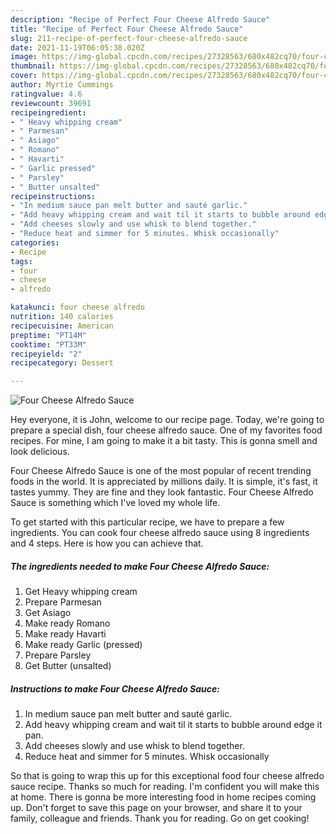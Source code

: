 ```yaml
---
description: "Recipe of Perfect Four Cheese Alfredo Sauce"
title: "Recipe of Perfect Four Cheese Alfredo Sauce"
slug: 211-recipe-of-perfect-four-cheese-alfredo-sauce
date: 2021-11-19T06:05:38.020Z
image: https://img-global.cpcdn.com/recipes/27328563/680x482cq70/four-cheese-alfredo-sauce-recipe-main-photo.jpg
thumbnail: https://img-global.cpcdn.com/recipes/27328563/680x482cq70/four-cheese-alfredo-sauce-recipe-main-photo.jpg
cover: https://img-global.cpcdn.com/recipes/27328563/680x482cq70/four-cheese-alfredo-sauce-recipe-main-photo.jpg
author: Myrtie Cummings
ratingvalue: 4.6
reviewcount: 39691
recipeingredient:
- " Heavy whipping cream"
- " Parmesan"
- " Asiago"
- " Romano"
- " Havarti"
- " Garlic pressed"
- " Parsley"
- " Butter unsalted"
recipeinstructions:
- "In medium sauce pan melt butter and sauté garlic."
- "Add heavy whipping cream and wait til it starts to bubble around edge it pan."
- "Add cheeses slowly and use whisk to blend together."
- "Reduce heat and simmer for 5 minutes. Whisk occasionally"
categories:
- Recipe
tags:
- four
- cheese
- alfredo

katakunci: four cheese alfredo 
nutrition: 140 calories
recipecuisine: American
preptime: "PT14M"
cooktime: "PT33M"
recipeyield: "2"
recipecategory: Dessert

---
```



![Four Cheese Alfredo Sauce](https://img-global.cpcdn.com/recipes/27328563/680x482cq70/four-cheese-alfredo-sauce-recipe-main-photo.jpg)

Hey everyone, it is John, welcome to our recipe page. Today, we're going to prepare a special dish, four cheese alfredo sauce. One of my favorites food recipes. For mine, I am going to make it a bit tasty. This is gonna smell and look delicious.



Four Cheese Alfredo Sauce is one of the most popular of recent trending foods in the world. It is appreciated by millions daily. It is simple, it's fast, it tastes yummy. They are fine and they look fantastic. Four Cheese Alfredo Sauce is something which I've loved my whole life.


To get started with this particular recipe, we have to prepare a few ingredients. You can cook four cheese alfredo sauce using 8 ingredients and 4 steps. Here is how you can achieve that.

<!--inarticleads1-->

##### The ingredients needed to make Four Cheese Alfredo Sauce:

1. Get  Heavy whipping cream
1. Prepare  Parmesan
1. Get  Asiago
1. Make ready  Romano
1. Make ready  Havarti
1. Make ready  Garlic (pressed)
1. Prepare  Parsley
1. Get  Butter (unsalted)




<!--inarticleads2-->

##### Instructions to make Four Cheese Alfredo Sauce:

1. In medium sauce pan melt butter and sauté garlic.
1. Add heavy whipping cream and wait til it starts to bubble around edge it pan.
1. Add cheeses slowly and use whisk to blend together.
1. Reduce heat and simmer for 5 minutes. Whisk occasionally




So that is going to wrap this up for this exceptional food four cheese alfredo sauce recipe. Thanks so much for reading. I'm confident you will make this at home. There is gonna be more interesting food in home recipes coming up. Don't forget to save this page on your browser, and share it to your family, colleague and friends. Thank you for reading. Go on get cooking!
